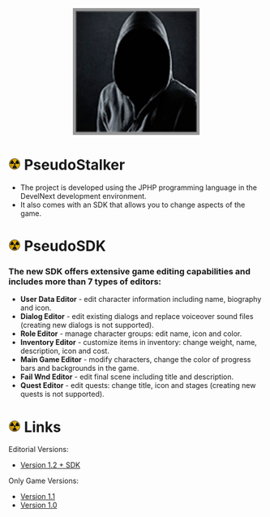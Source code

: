 <p align="center">
  <img width="250" height="250" src="https://github.com/Chaek08/PseudoStalker/blob/git-fork/Resources/icon_vovchik.png">
</p>

# ![Emoji](https://github.com/Chaek08/PseudoStalker/blob/git-fork/Resources/1.png) PseudoStalker 
- The project is developed using the JPHP programming language in the DevelNext development environment.
- It also comes with an SDK that allows you to change aspects of the game.


# ![Emoji](https://github.com/Chaek08/PseudoStalker/blob/git-fork/Resources/1.png) PseudoSDK
### The new SDK offers extensive game editing capabilities and includes more than 7 types of editors:

- **User Data Editor** - edit character information including name, biography and icon.
- **Dialog Editor** - edit existing dialogs and replace voiceover sound files (creating new dialogs is not supported).
- **Role Editor** - manage character groups: edit name, icon and color.
- **Inventory Editor** - customize items in inventory: change weight, name, description, icon and cost.
- **Main Game Editor** - modify characters, change the color of progress bars and backgrounds in the game.
- **Fail Wnd Editor** - edit final scene including title and description.
- **Quest Editor** - edit quests: change title, icon and stages (creating new quests is not supported).

# ![Emoji](https://github.com/Chaek08/PseudoStalker/blob/git-fork/Resources/1.png) Links
Editorial Versions:
- [Version 1.2 + SDK](https://github.com/Chaek08/PseudoStalker/releases/tag/build-593)

Only Game Versions:
- [Version 1.1](https://github.com/Chaek08/PseudoStalker/releases/tag/build-508)
- [Version 1.0](https://github.com/Chaek08/PseudoStalker/releases/tag/build-494)
